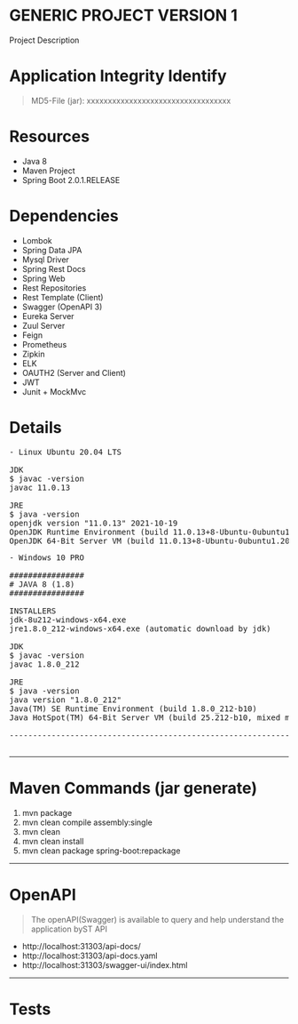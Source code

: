 # GENERIC PROJECT VERSION 1
Project Description

# Application Integrity Identify

> MD5-File (jar): xxxxxxxxxxxxxxxxxxxxxxxxxxxxxxxxxx

# Resources

* Java 8
* Maven Project
* Spring Boot 2.0.1.RELEASE

# Dependencies

* Lombok
* Spring Data JPA
* Mysql Driver
* Spring Rest Docs
* Spring Web
* Rest Repositories
* Rest Template (Client)
* Swagger (OpenAPI 3)
* Eureka Server
* Zuul Server
* Feign
* Prometheus
* Zipkin
* ELK
* OAUTH2 (Server and Client)
* JWT
* Junit + MockMvc

# Details
<pre>
- Linux Ubuntu 20.04 LTS

JDK
$ javac -version
javac 11.0.13

JRE
$ java -version
openjdk version "11.0.13" 2021-10-19
OpenJDK Runtime Environment (build 11.0.13+8-Ubuntu-0ubuntu1.20.04)
OpenJDK 64-Bit Server VM (build 11.0.13+8-Ubuntu-0ubuntu1.20.04, mixed mode, sharing)
</pre>

<pre>
- Windows 10 PRO

################
# JAVA 8 (1.8)
################

INSTALLERS
jdk-8u212-windows-x64.exe
jre1.8.0_212-windows-x64.exe (automatic download by jdk)

JDK
$ javac -version
javac 1.8.0_212

JRE
$ java -version
java version "1.8.0_212"
Java(TM) SE Runtime Environment (build 1.8.0_212-b10)
Java HotSpot(TM) 64-Bit Server VM (build 25.212-b10, mixed mode)

--------------------------------------------------------------------------------------------------

</pre>

---------------------------------------------------------------------------------------------------

# Maven Commands (jar generate)

1. mvn package
2. mvn clean compile assembly:single
3. mvn clean
4. mvn clean install
5. mvn clean package spring-boot:repackage

---------------------------------------------------------------------------------------------------

# OpenAPI

> The openAPI(Swagger) is available to query and help understand the application byST API

* http://localhost:31303/api-docs/
* http://localhost:31303/api-docs.yaml
* http://localhost:31303/swagger-ui/index.html

---------------------------------------------------------------------------------------------------

# Tests

